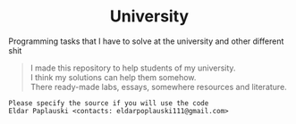<h1 align = "center">University</h1>
<p>Programming tasks that I have to solve at the university and other different shit</p>

> I made this repository to help students of my university.  
> I think my solutions can help them somehow.  
> There ready-made labs, essays, somewhere resources and literature.  


```
Please specify the source if you will use the code  
Eldar Paplauski <contacts: eldarpoplauski111@gmail.com>
```
